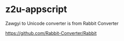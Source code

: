 # z2u-appscript

Zawgyi to Unicode converter is from Rabbit Converter

https://github.com/Rabbit-Converter/Rabbit

